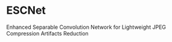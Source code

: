 # ESCNet
Enhanced Separable Convolution Network for Lightweight JPEG Compression Artifacts Reduction
